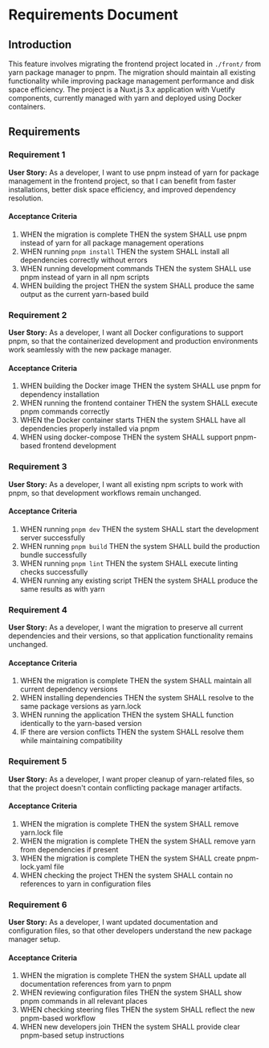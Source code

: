 # Requirements Document

## Introduction

This feature involves migrating the frontend project located in `./front/` from yarn package manager to pnpm. The migration should maintain all existing functionality while improving package management performance and disk space efficiency. The project is a Nuxt.js 3.x application with Vuetify components, currently managed with yarn and deployed using Docker containers.

## Requirements

### Requirement 1

**User Story:** As a developer, I want to use pnpm instead of yarn for package management in the frontend project, so that I can benefit from faster installations, better disk space efficiency, and improved dependency resolution.

#### Acceptance Criteria

1. WHEN the migration is complete THEN the system SHALL use pnpm instead of yarn for all package management operations
2. WHEN running `pnpm install` THEN the system SHALL install all dependencies correctly without errors
3. WHEN running development commands THEN the system SHALL use pnpm instead of yarn in all npm scripts
4. WHEN building the project THEN the system SHALL produce the same output as the current yarn-based build

### Requirement 2

**User Story:** As a developer, I want all Docker configurations to support pnpm, so that the containerized development and production environments work seamlessly with the new package manager.

#### Acceptance Criteria

1. WHEN building the Docker image THEN the system SHALL use pnpm for dependency installation
2. WHEN running the frontend container THEN the system SHALL execute pnpm commands correctly
3. WHEN the Docker container starts THEN the system SHALL have all dependencies properly installed via pnpm
4. WHEN using docker-compose THEN the system SHALL support pnpm-based frontend development

### Requirement 3

**User Story:** As a developer, I want all existing npm scripts to work with pnpm, so that development workflows remain unchanged.

#### Acceptance Criteria

1. WHEN running `pnpm dev` THEN the system SHALL start the development server successfully
2. WHEN running `pnpm build` THEN the system SHALL build the production bundle successfully
3. WHEN running `pnpm lint` THEN the system SHALL execute linting checks successfully
4. WHEN running any existing script THEN the system SHALL produce the same results as with yarn

### Requirement 4

**User Story:** As a developer, I want the migration to preserve all current dependencies and their versions, so that application functionality remains unchanged.

#### Acceptance Criteria

1. WHEN the migration is complete THEN the system SHALL maintain all current dependency versions
2. WHEN installing dependencies THEN the system SHALL resolve to the same package versions as yarn.lock
3. WHEN running the application THEN the system SHALL function identically to the yarn-based version
4. IF there are version conflicts THEN the system SHALL resolve them while maintaining compatibility

### Requirement 5

**User Story:** As a developer, I want proper cleanup of yarn-related files, so that the project doesn't contain conflicting package manager artifacts.

#### Acceptance Criteria

1. WHEN the migration is complete THEN the system SHALL remove yarn.lock file
2. WHEN the migration is complete THEN the system SHALL remove yarn from dependencies if present
3. WHEN the migration is complete THEN the system SHALL create pnpm-lock.yaml file
4. WHEN checking the project THEN the system SHALL contain no references to yarn in configuration files

### Requirement 6

**User Story:** As a developer, I want updated documentation and configuration files, so that other developers understand the new package manager setup.

#### Acceptance Criteria

1. WHEN the migration is complete THEN the system SHALL update all documentation references from yarn to pnpm
2. WHEN reviewing configuration files THEN the system SHALL show pnpm commands in all relevant places
3. WHEN checking steering files THEN the system SHALL reflect the new pnpm-based workflow
4. WHEN new developers join THEN the system SHALL provide clear pnpm-based setup instructions
